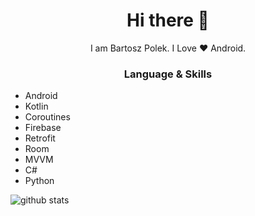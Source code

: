 <h1 align="center"> Hi there 👋 </h1>
<p align="center"> I am Bartosz Polek. I Love ❤️ Android. </p>
<h3 align="center"> Language & Skills </h3>

- Android
- Kotlin
- Coroutines
- Firebase
- Retrofit
- Room
- MVVM
- C#
- Python

<img align="center" src="https://github-readme-stats.vercel.app/api?username=BartoszPolekPolSl&show_icons=true&include_all_commits=true&theme=blue-white&count_private=true" alt="github stats">
